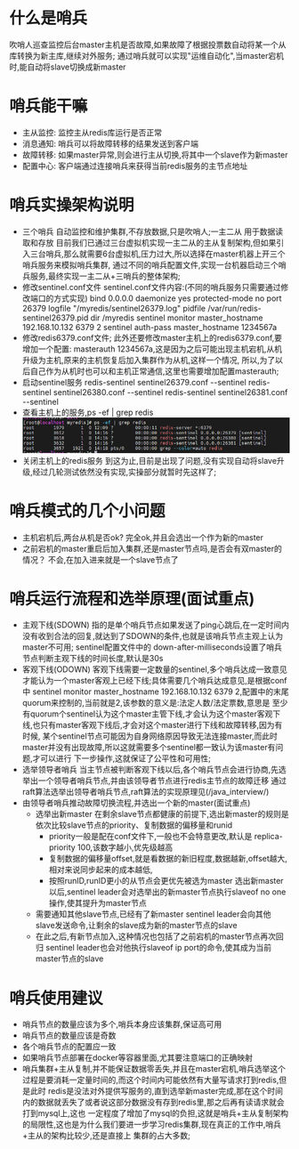 # 什么是哨兵
  吹哨人巡查监控后台master主机是否故障,如果故障了根据投票数自动将某一个从库转换为新主库,继续对外服务;
  通过哨兵就可以实现"运维自动化",当master宕机时,能自动将slave切换成新master
  
# 哨兵能干嘛
  - 主从监控: 监控主从redis库运行是否正常
  - 消息通知: 哨兵可以将故障转移的结果发送到客户端
  - 故障转移: 如果master异常,则会进行主从切换,将其中一个slave作为新master
  - 配置中心: 客户端通过连接哨兵来获得当前redis服务的主节点地址

# 哨兵实操架构说明
  - 三个哨兵  自动监控和维护集群,不存放数据,只是吹哨人;一主二从  用于数据读取和存放
    目前我们已通过三台虚拟机实现一主二从的主从复制架构,但如果引入三台哨兵,那么就需要6台虚拟机,压力过大,所以选择在master机器上开三个哨兵服务来模拟哨兵集群,
  通过不同的哨兵配置文件,实现一台机器启动三个哨兵服务,最终实现一主二从+三哨兵的整体架构;
  - 修改sentinel.conf文件
    sentinel.conf文件内容:(不同的哨兵服务只需要通过修改端口的方式实现)
    bind 0.0.0.0
    daemonize yes
    protected-mode no
    port 26379
    logfile "/myredis/sentinel26379.log"
    pidfile /var/run/redis-sentinel26379.pid
    dir /myredis
    sentinel monitor master_hostname 192.168.10.132 6379 2
    sentinel auth-pass master_hostname 1234567a    
  - 修改redis6379.conf文件;
      此外还要修改master主机上的redis6379.conf,要增加一个配置: masterauth 1234567a,这是因为之后可能出现主机宕机,从机升级为主机,原来的主机恢复后加入集群作为从机,这样一个情况,
    所以,为了以后自己作为从机时也可以和主机正常通信,这里也需要增加配置masterauth;
  - 启动sentinel服务
    redis-sentinel sentinel26379.conf --sentinel
    redis-sentinel sentinel26380.conf --sentinel
    redis-sentinel sentinel26381.conf --sentinel
  - 查看主机上的服务,ps -ef | grep redis
    ![redis进程服务,一个redis服务+3个哨兵服务](../image/服务进程图.png)
  - 关闭主机上的redis服务
    到这为止,目前是出现了问题,没有实现自动将slave升级,经过几轮测试依然没有实现,实操部分就暂时先这样了;

# 哨兵模式的几个小问题
  - 主机宕机后,两台从机是否ok?
    完全ok,并且会选出一个作为新的master
  - 之前宕机的master重启后加入集群,还是master节点吗,是否会有双master的情况？
    不会,在加入进来就是一个slave节点了

# 哨兵运行流程和选举原理(面试重点)
  - 主观下线(SDOWN)
      指的是单个哨兵节点如果发送了ping心跳后,在一定时间内没有收到合法的回复,就达到了SDOWN的条件,也就是该哨兵节点主观上认为master不可用;
    sentinel配置文件中的 down-after-milliseconds设置了哨兵节点判断主观下线的时间长度,默认是30s
  - 客观下线(ODOWN)
      客观下线需要一定数量的sentinel,多个哨兵达成一致意见才能认为一个master客观上已经下线;具体需要几个哨兵达成意见,是根据conf中
    sentinel monitor master_hostname 192.168.10.132 6379 2,配置中的末尾quorum来控制的,当前就是2,该参数的意义是:法定人数/法定票数,意思是
    至少有quorum个sentinel认为这个master主管下线,才会认为这个master客观下线,也只有master客观下线后,才会对这个master进行下线和故障转移,因为有时候,
    某个sentinel节点可能因为自身网络原因导致无法连接master,而此时master并没有出现故障,所以这就需要多个sentinel都一致认为该master有问题,才可以进行
    下一步操作,这就保证了公平性和可用性;
  - 选举领导者哨兵
      当主节点被判断客观下线以后,各个哨兵节点会进行协商,先选举出一个领导者哨兵节点,并由该领导者节点进行redis主节点的故障迁移
      通过raft算法选举出领导者哨兵节点,raft算法的实现原理见(/java_interview/)
  - 由领导者哨兵推动故障切换流程,并选出一个新的master(面试重点)
    - 选举出新master
        在剩余slave节点都健康的前提下,选出新master的规则是依次比较slave节点的priority、复制数据的偏移量和runid
        - priority一般是配在conf文件下,一般也不会特意更改,默认是 replica-priority 100,该数字越小,优先级越高
        - 复制数据的偏移量offset,就是看数据的新旧程度,数据越新,offset越大,相对来说同步起来的成本越低,
        - 按照runID,runID更小的从节点会更优先被选为master
        选出新master以后,sentinel leader会对选举出的新master节点执行slaveof no one操作,使其提升为master节点
    - 需要通知其他slave节点,已经有了新master
        sentinel leader会向其他slave发送命令,让剩余的slave成为新的master节点的slave
    - 在此之后,有新节点加入,这种情况也包括了之前宕机的master节点再次回归
        sentinel leader也会对他执行slaveof ip port的命令,使其成为当前master节点的slave

# 哨兵使用建议
  - 哨兵节点的数量应该为多个,哨兵本身应该集群,保证高可用
  - 哨兵节点的数量应该是奇数
  - 各个哨兵节点的配置应一致
  - 如果哨兵节点部署在docker等容器里面,尤其要注意端口的正确映射
  - 哨兵集群+主从复制,并不能保证数据零丢失,并且在master宕机,哨兵选举这个过程是要消耗一定量时间的,而这个时间内可能依然有大量写请求打到redis,但是此时
  redis是没法对外提供写服务的,直到选举新master完成,那在这个时间内的数据就丢失了或者说这部分数据没有存到redis里,那之后再有读请求就会打到mysql上,这也
  一定程度了增加了mysql的负担,这就是哨兵+主从复制架构的局限性,这也是为什么我们要进一步学习redis集群,现在真正的工作中,哨兵+主从的架构比较少,还是直接上
  集群的占大多数;









